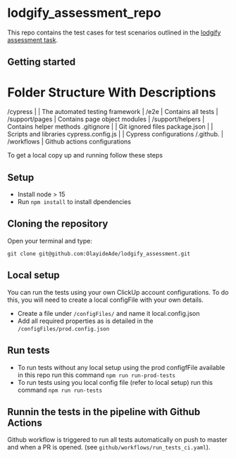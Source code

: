 # lodgify_assessment_repo

This repo contains the test cases for test scenarios outlined in the [lodgify assessment task](https://lodgify.notion.site/Lodgify-Junior-Automation-QA-Challenge-28b56dfc7d59474fa85dae2ebebbd191). 
## Getting started
# Folder Structure With Descriptions
/cypress | | The automated testing framework
| /e2e | Contains all tests
| /support/pages | Contains page object modules
| /support/helpers | Contains helper methods
.gitignore | | Git ignored files
package.json | | Scripts and libraries
cypress.config.js | | Cypress configurations
/.github. | /workflows | Github actions configurations

To get a local copy up and running follow these steps 

## Setup
- Install node > 15
- Run `npm install` to install dpendencies

## Cloning the repository

Open your terminal and type:

```
git clone git@github.com:OlayideAde/lodgify_assessment.git
```

## Local setup
You can run the tests using your own ClickUp account configurations. To do this, you will need to create a local configFile with your own details. 
- Create a file under `/configFiles/` and name it local.config.json 
- Add all required properties as is detailed in the `/configFiles/prod.config.json`

## Run tests
- To run tests without any local setup using the prod configfFile available in this repo run this command `npm run run-prod-tests`
- To run tests using you local config file (refer to local setup) run this command `npm run run-tests`

## Runnin the tests in the pipeline with Github Actions
Github workflow is triggered to run all tests automatically on push to master and when a PR is opened. (see `github/workflows/run_tests_ci.yaml`).
